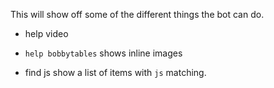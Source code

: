 This will show off some of the different things the bot can do.

- help video

- `help bobbytables`
shows inline images

- find js
show a list of items with `js` matching.

